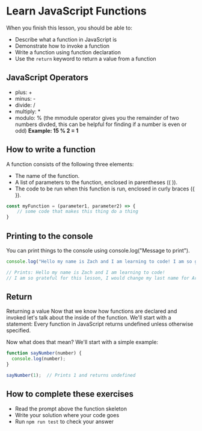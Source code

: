 # Learn JavaScript Functions

When you finish this lesson, you should be able to:

* Describe what a function in JavaScript is
* Demonstrate how to invoke a function
* Write a function using function declaration
* Use the `return` keyword to return a value from a function

## JavaScript Operators

* plus: +
* minus: -
* divide: /
* multiply: *
* modulo: % (the mmodule operator gives you the remainder of two numbers divded, this can be helpful for finding if a number is even or odd)
**Example: 15 % 2 = 1**

## How to write a function

A function consists of the following three elements:

* The name of the function.
* A list of parameters to the function, enclosed in parentheses (( )).
* The code to be run when this function is run, enclosed in curly braces ({ }).

```JavaScript
const myFunction = (parameter1, parameter2) => {
    // some code that makes this thing do a thing
}
```

## Printing to the console

You can print things to the console using console.log("Message to print").

```JavaScript
console.log("Hello my name is Zach and I am learning to code! I am so grateful for this lesson, I would change my last name for Ari")

// Prints: Hello my name is Zach and I am learning to code! 
// I am so grateful for this lesson, I would change my last name for Ari
```

## Return

Returning a value
Now that we know how functions are declared and invoked let's talk about the inside of the function. We'll start with a statement: Every function in JavaScript returns undefined unless otherwise specified.

Now what does that mean? We'll start with a simple example:

```JavaScript
function sayNumber(number) {
  console.log(number);
}

sayNumber(1);  // Prints 1 and returns undefined
```

## How to complete these exercises

* Read the prompt above the function skeleton
* Write your solution where your code goes
* Run `npm run test` to check your answer
